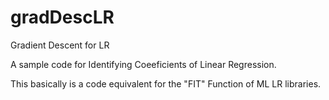 # gradDescLR
Gradient Descent for LR

A sample code for Identifying Coeeficients of Linear Regression.

This basically is a code equivalent for the "FIT" Function of ML LR libraries.
